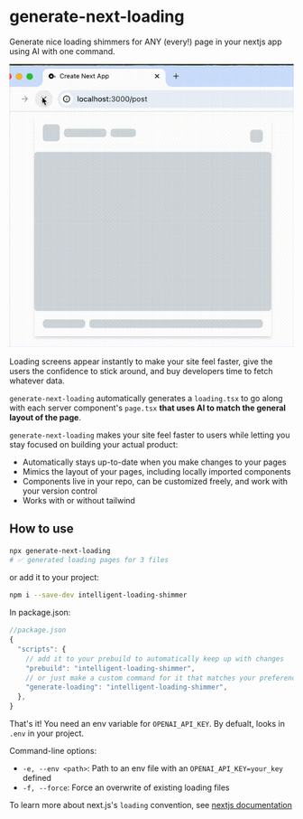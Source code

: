 # generate-next-loading
Generate nice loading shimmers for ANY (every!) page in your nextjs app using AI with one command.

![example generated loading shimmer for instagram UI](https://github.com/jrfrantz/generate-next-loading/blob/main/post-shimmer.gif?raw=true)

Loading screens appear instantly to make your site feel faster, give the users the confidence to stick around, and buy developers time to fetch whatever data.

`generate-next-loading` automatically generates a `loading.tsx` to go along with each server component's `page.tsx` **that uses AI to match the general layout of the page**.

`generate-next-loading` makes your site feel faster to users while letting you stay focused on building your actual product:
- Automatically stays up-to-date when you make changes to your pages
- Mimics the layout of your pages, including locally imported components
- Components live in your repo, can be customized freely, and work with your version control
- Works with or without tailwind

## How to use
```bash
npx generate-next-loading
# ✅ generated loading pages for 3 files
```
or add it to your project:
```bash
npm i --save-dev intelligent-loading-shimmer
```
In package.json:
```js
//package.json
{
  "scripts": {
    // add it to your prebuild to automatically keep up with changes
    "prebuild": "intelligent-loading-shimmer",
    // or just make a custom command for it that matches your preferences
    "generate-loading": "intelligent-loading-shimmer",
  },
}
```
That's it! You need an env variable for `OPENAI_API_KEY`. By defualt, looks in `.env` in your project.

Command-line options:
- `-e, --env <path>`: Path to an env file with an `OPENAI_API_KEY=your_key` defined
- `-f, --force`: Force an overwrite of existing loading files

To learn more about next.js's `loading` convention, see [nextjs documentation](https://nextjs.org/docs/app/building-your-application/routing/loading-ui-and-streaming)
